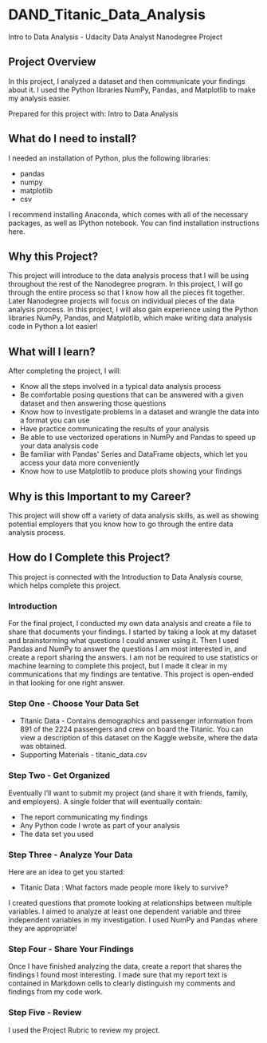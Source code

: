 # DAND_Titanic_Data_Analysis
Intro to Data Analysis - Udacity Data Analyst Nanodegree Project

## Project Overview
In this project, I analyzed a dataset and then communicate your findings about it. I used the Python libraries NumPy, Pandas, and Matplotlib to make my analysis easier.

Prepared for this project with: Intro to Data Analysis

## What do I need to install?
I needed an installation of Python, plus the following libraries:

* pandas
* numpy
* matplotlib
* csv

I recommend installing Anaconda, which comes with all of the necessary packages, as well as IPython notebook. You can find installation instructions here.

## Why this Project?
This project will introduce to the data analysis process that I will be using throughout the rest of the Nanodegree program. In this project, I will go through the entire process so that I know how all the pieces fit together. Later Nanodegree projects will focus on individual pieces of the data analysis process. In this project, I will also gain experience using the Python libraries NumPy, Pandas, and Matplotlib, which make writing data analysis code in Python a lot easier!

## What will I learn?
After completing the project, I will:

* Know all the steps involved in a typical data analysis process
* Be comfortable posing questions that can be answered with a given dataset and then answering those questions
* Know how to investigate problems in a dataset and wrangle the data into a format you can use
* Have practice communicating the results of your analysis
* Be able to use vectorized operations in NumPy and Pandas to speed up your data analysis code
* Be familiar with Pandas' Series and DataFrame objects, which let you access your data more conveniently
* Know how to use Matplotlib to produce plots showing your findings

## Why is this Important to my Career?
This project will show off a variety of data analysis skills, as well as showing potential employers that you know how to go through the entire data analysis process.

## How do I Complete this Project?
This project is connected with the Introduction to Data Analysis course, which helps complete this project.

### Introduction
For the final project, I conducted my own data analysis and create a file to share that documents your findings. I started by taking a look at my dataset and brainstorming what questions I could answer using it. Then I used Pandas and NumPy to answer the questions I am most interested in, and create a report sharing the answers. I am not be required to use statistics or machine learning to complete this project, but I made it clear in my communications that my findings are tentative. This project is open-ended in that looking for one right answer.

### Step One - Choose Your Data Set

* Titanic Data - Contains demographics and passenger information from 891 of the 2224 passengers and crew on board the Titanic. You can view a description of this dataset on the Kaggle website, where the data was obtained.
* Supporting Materials - titanic_data.csv

### Step Two - Get Organized
Eventually I’ll want to submit my project (and share it with friends, family, and employers). A single folder that will eventually contain:

* The report communicating my findings
* Any Python code I wrote as part of your analysis
* The data set you used

### Step Three - Analyze Your Data
Here are an idea to get you started:

* Titanic Data
: What factors made people more likely to survive?

I created questions that promote looking at relationships between multiple variables. I aimed to analyze at least one dependent variable and three independent variables in my investigation. I used NumPy and Pandas where they are appropriate!

### Step Four - Share Your Findings
Once I have finished analyzing the data, create a report that shares the findings I found most interesting. I made sure that my report text is contained in Markdown cells to clearly distinguish my comments and findings from my code work.

### Step Five - Review
I used the Project Rubric to review my project.
